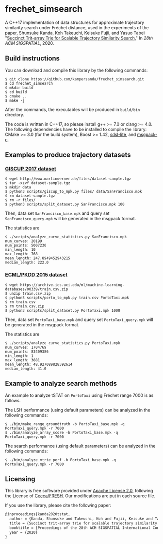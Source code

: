 # frechet_simsearch
A C++17 implementation of data structures for approximate trajectory similarity search under Fréchet distance, used in the experiments of the paper, Shunsuke Kanda, Koh Takeuchi, Keisuke Fujii, and Yasuo Tabei "[Succinct Trit-array Trie for Scalable Trajectory Similarity Search](https://arxiv.org/abs/2005.10917)," In *28th ACM SIGSPATIAL*, 2020.

## Build instructions

You can download and compile this library by the following commands:

```shell
$ git clone https://github.com/kampersanda/frechet_simsearch.git
$ cd frechet_simsearch
$ mkdir build
$ cd build
$ cmake ..
$ make -j
```

After the commands, the executables will be produced in `build/bin` directory.

The code is written in C++17, so please install g++ >= 7.0 or clang >= 4.0. The following dependencies have to be installed to compile the library: CMake >= 3.0 (for the build system), Boost >= 1.42, [sdsl-lite](https://github.com/simongog/sdsl-lite), and [msgpack-c](https://github.com/msgpack/msgpack-c).

## Examples to produce trajectory datasets

### [GISCUP 2017 dataset](http://sigspatial2017.sigspatial.org/giscup2017/download)

```shell
$ wget http://www.martinwerner.de/files/dataset-sample.tgz
$ tar -xzvf dataset-sample.tgz
$ mkdir data
$ python3 scripts/giscup_to_mpk.py files/ data/SanFrancisco.mpk
$ rm dataset-sample.tgz
$ rm -r files/
$ python3 scripts/split_dataset.py SanFrancisco.mpk 100
```

Then, data set `SanFrancisco_base.mpk` and query set `SanFrancisco_query.mpk` will be generated in the msgpack format.

The statistics are

```shell
$ ./scripts/analyze_curve_statistics.py SanFrancisco.mpk 
num_curves: 20199
num_points: 5007230
min_length: 10
max_length: 768
mean_length: 247.8949452943215
median_length: 222.0
```

### [ECML/PKDD 2015 dataset](https://archive.ics.uci.edu/ml/datasets/Taxi+Service+Trajectory+-+Prediction+Challenge,+ECML+PKDD+2015#)

```shell
$ wget https://archive.ics.uci.edu/ml/machine-learning-databases/00339/train.csv.zip
$ unzip train.csv.zip
$ python3 scripts/porto_to_mpk.py train.csv PortoTaxi.mpk
$ rm train.csv
$ rm train.csv.zip
$ python3 scripts/split_dataset.py PortoTaxi.mpk 1000
```

Then, data set `PortoTaxi_base.mpk` and query set `PortoTaxi_query.mpk` will be generated in the msgpack format.

The statistics are

```shell
$ ./scripts/analyze_curve_statistics.py PortoTaxi.mpk 
num_curves: 1704769
num_points: 83409386
min_length: 1
max_length: 3881
mean_length: 48.927089828592614
median_length: 41.0
```

## Example to analyze search methods

An example to analyze tSTAT on `PortoTaxi` using Fréchet range 7000 is as follows.

The LSH performance (using default parameters) can be analyzed in the following commands:

```shell
$ ./bin/make_range_groundtruth -b PortoTaxi_base.mpk -q PortoTaxi_query.mpk -r 7000
$ ./bin/analyze_array_score -b PortoTaxi_base.mpk -q PortoTaxi_query.mpk -r 7000
```

The search performance (using default parameters) can be analyzed in the following commands:

```shell
$ ./bin/analyze_mtrie_perf -b PortoTaxi_base.mpk -q PortoTaxi_query.mpk -r 7000
```

## Licensing

This library is free software provided under [Apache License 2.0](https://github.com/kampersanda/frechet_simsearch/blob/master/LICENSE), following the License of [Cecca/FRESH](https://github.com/Cecca/FRESH). Our modifications are put in each source file.

If you use the library, please cite the following paper:

```tex
@inproceedings{kanda2020tstat,
  author = {Kanda, Shunsuke and Takeuchi, Koh and Fujii, Keisuke and Tabei, Yasuo},
  title = {Succinct trit-array trie for scalable trajectory similarity search},
  booktitle = {Proceedings of the 28th ACM SIGSPATIAL International Conference on Advances in Geographic Information Systems (SIGSPATIAL)},
  year = {2020}
}
```


